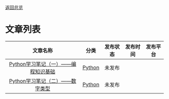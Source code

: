 [返回总览](summary.md)

# 文章列表

| 文章名称                                               | 分类                      | 发布状态 | 发布时间 | 发布平台 |
|:--------------------------------------------------:|:-----------------------:|:----:|:----:|:----:|
| [Python学习笔记（一）——编程知识基础](../booknote/python/ch1.md) | [Python](python/ch0.md) | 未发布  |      |      |
| [Python学习笔记（二）——数字类型](../booknote/python/ch2.md)   | [Python](python/ch0.md) | 未发布  |      |      |
